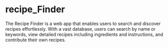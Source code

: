 # recipe_Finder
The Recipe Finder is a web app that enables users to search and discover recipes effortlessly. With a vast database, users can search by name or keywords, view detailed recipes including ingredients and instructions, and contribute their own recipes. 
